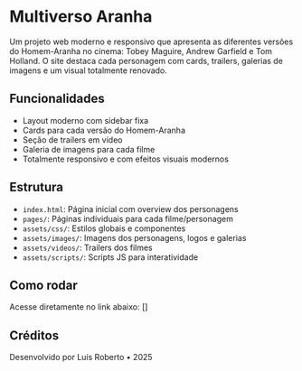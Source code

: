 # Multiverso Aranha

Um projeto web moderno e responsivo que apresenta as diferentes versões do Homem-Aranha no cinema: Tobey Maguire, Andrew Garfield e Tom Holland. O site destaca cada personagem com cards, trailers, galerias de imagens e um visual totalmente renovado.

## Funcionalidades
- Layout moderno com sidebar fixa
- Cards para cada versão do Homem-Aranha
- Seção de trailers em vídeo
- Galeria de imagens para cada filme
- Totalmente responsivo e com efeitos visuais modernos

## Estrutura
- `index.html`: Página inicial com overview dos personagens
- `pages/`: Páginas individuais para cada filme/personagem
- `assets/css/`: Estilos globais e componentes
- `assets/images/`: Imagens dos personagens, logos e galerias
- `assets/videos/`: Trailers dos filmes
- `assets/scripts/`: Scripts JS para interatividade

## Como rodar
Acesse diretamente no link abaixo:
[]

## Créditos
Desenvolvido por Luís Roberto • 2025